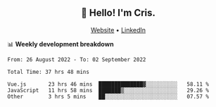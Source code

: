 
<h2 align="center">👋 Hello! I'm Cris.</h2>
<p align="center">
  <a href="https://www.criscunas.dev">Website</a> •
  <a href="https://www.linkedin.com/in/cristophercunas/">LinkedIn</a>
</p>


📊 **Weekly development breakdown**
<!--START_SECTION:waka-->

```text
From: 26 August 2022 - To: 02 September 2022

Total Time: 37 hrs 48 mins

Vue.js       23 hrs 46 mins  ██████████████▓░░░░░░░░░░   58.11 %
JavaScript   11 hrs 58 mins  ███████▒░░░░░░░░░░░░░░░░░   29.26 %
Other        3 hrs 5 mins    ██░░░░░░░░░░░░░░░░░░░░░░░   07.57 %
```

<!--END_SECTION:waka-->
